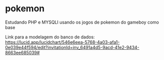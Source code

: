 # pokemon
Estudando PHP e MYSQLI usando os jogos de pokemon do gameboy como base

Link para a modelagem do banco de dados:
https://lucid.app/lucidchart/546e6eea-5768-4a03-afa1-0e039e44f594/edit?invitationId=inv_6491a4d5-9acd-41e2-9434-8663ee685039#
